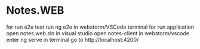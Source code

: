 # Notes.WEB
for run e2e test run ng e2e in webstorm/VSCode terminal
for run application open notes.web.sln in visual studio
open notes-client in webstorm/vscode enter ng serve in terminal
go to http://localhost:4200/
